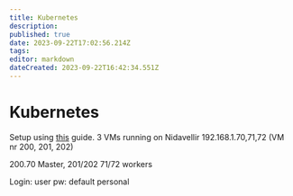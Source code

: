 ```yaml
---
title: Kubernetes
description: 
published: true
date: 2023-09-22T17:02:56.214Z
tags: 
editor: markdown
dateCreated: 2023-09-22T16:42:34.551Z
---
```


# Kubernetes
Setup using [this](https://theitbros.com/set-up-kubernetes-on-proxmox/) guide.
3 VMs running on Nidavellir 192.168.1.70,71,72 (VM nr 200, 201, 202)

200.70 Master, 201/202 71/72 workers

Login: user
pw: default personal
